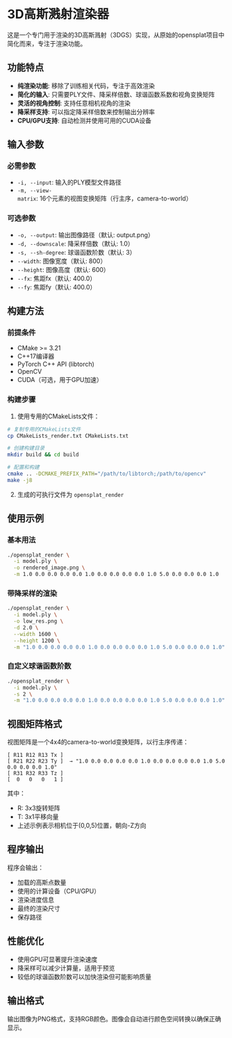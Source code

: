 # 3D高斯溅射渲染器

这是一个专门用于渲染的3D高斯溅射（3DGS）实现，从原始的opensplat项目中简化而来，专注于渲染功能。

## 功能特点

- **纯渲染功能**: 移除了训练相关代码，专注于高效渲染
- **简化的输入**: 只需要PLY文件、降采样倍数、球谐函数系数和视角变换矩阵
- **灵活的视角控制**: 支持任意相机视角的渲染
- **降采样支持**: 可以指定降采样倍数来控制输出分辨率
- **CPU/GPU支持**: 自动检测并使用可用的CUDA设备

## 输入参数

### 必需参数
- `-i, --input`: 输入的PLY模型文件路径
- `-m, --view-matrix`: 16个元素的视图变换矩阵（行主序，camera-to-world）

### 可选参数
- `-o, --output`: 输出图像路径（默认: output.png）
- `-d, --downscale`: 降采样倍数（默认: 1.0）
- `-s, --sh-degree`: 球谐函数阶数（默认: 3）
- `--width`: 图像宽度（默认: 800）
- `--height`: 图像高度（默认: 600）
- `--fx`: 焦距fx（默认: 400.0）
- `--fy`: 焦距fy（默认: 400.0）

## 构建方法

### 前提条件
- CMake >= 3.21
- C++17编译器
- PyTorch C++ API (libtorch)
- OpenCV
- CUDA（可选，用于GPU加速）

### 构建步骤

1. 使用专用的CMakeLists文件：
```bash
# 复制专用的CMakeLists文件
cp CMakeLists_render.txt CMakeLists.txt

# 创建构建目录
mkdir build && cd build

# 配置和构建
cmake .. -DCMAKE_PREFIX_PATH="/path/to/libtorch;/path/to/opencv"
make -j8
```

2. 生成的可执行文件为 `opensplat_render`

## 使用示例

### 基本用法
```bash
./opensplat_render \
  -i model.ply \
  -o rendered_image.png \
  -m 1.0 0.0 0.0 0.0 0.0 1.0 0.0 0.0 0.0 0.0 1.0 5.0 0.0 0.0 0.0 1.0
```

### 带降采样的渲染
```bash
./opensplat_render \
  -i model.ply \
  -o low_res.png \
  -d 2.0 \
  --width 1600 \
  --height 1200 \
  -m "1.0 0.0 0.0 0.0 0.0 1.0 0.0 0.0 0.0 0.0 1.0 5.0 0.0 0.0 0.0 1.0"
```

### 自定义球谐函数阶数
```bash
./opensplat_render \
  -i model.ply \
  -s 2 \
  -m "1.0 0.0 0.0 0.0 0.0 1.0 0.0 0.0 0.0 0.0 1.0 5.0 0.0 0.0 0.0 1.0"
```

## 视图矩阵格式

视图矩阵是一个4x4的camera-to-world变换矩阵，以行主序传递：

```
[ R11 R12 R13 Tx ]
[ R21 R22 R23 Ty ]  → "1.0 0.0 0.0 0.0 0.0 1.0 0.0 0.0 0.0 0.0 1.0 5.0 0.0 0.0 0.0 1.0"
[ R31 R32 R33 Tz ]
[  0   0   0   1 ]
```

其中：
- R: 3x3旋转矩阵
- T: 3x1平移向量
- 上述示例表示相机位于(0,0,5)位置，朝向-Z方向

## 程序输出

程序会输出：
- 加载的高斯点数量
- 使用的计算设备（CPU/GPU）
- 渲染进度信息
- 最终的渲染尺寸
- 保存路径

## 性能优化

- 使用GPU可显著提升渲染速度
- 降采样可以减少计算量，适用于预览
- 较低的球谐函数阶数可以加快渲染但可能影响质量

## 输出格式

输出图像为PNG格式，支持RGB颜色。图像会自动进行颜色空间转换以确保正确显示。